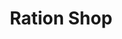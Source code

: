 ---
title: "Ration Shop"
url: /sreekrishnapuram/ration-shop-valambilimangalam/
shop: convenience
---